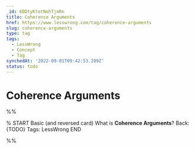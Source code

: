 ```yaml
---
_id: 6DDtyKtotNehTjmRn
title: Coherence Arguments
href: https://www.lesswrong.com/tag/coherence-arguments
slug: coherence-arguments
type: tag
tags:
  - LessWrong
  - Concept
  - Tag
synchedAt: '2022-09-01T09:42:53.209Z'
status: todo
---
```


# Coherence Arguments


%%

% START
Basic (and reversed card)
What is **Coherence Arguments**?
Back: {TODO}
Tags: LessWrong
END
<!--ID: 1663157014761-->


%%
	
